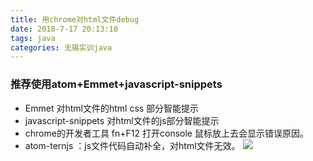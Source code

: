 ```yaml
---
title: 用chrome对html文件debug
date: 2018-7-17 20:13:10
tags: java
categories: 无锡实训java
---
```


### 推荐使用atom+Emmet+javascript-snippets
- Emmet 对html文件的html css 部分智能提示
- javascript-snippets 对html文件的js部分智能提示
- chrome的开发者工具 fn+F12 打开console 鼠标放上去会显示错误原因。
- atom-ternjs ：js文件代码自动补全，对html文件无效。
![](http://oyj1fkfcr.bkt.clouddn.com/%E6%B7%B1%E5%BA%A6%E6%88%AA%E5%9B%BE_20180717165518.png)
